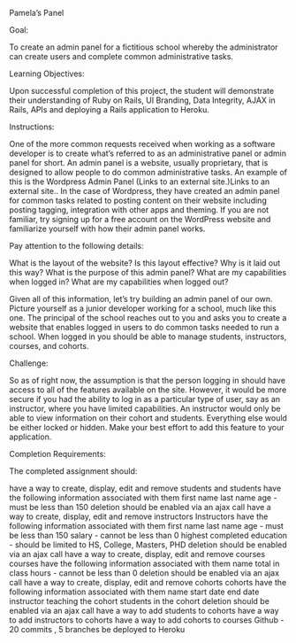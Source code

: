 Pamela’s Panel

Goal:

To create an admin panel for a fictitious school whereby the administrator can create users and complete common administrative tasks.

Learning Objectives:  

Upon successful completion of this project, the student will demonstrate their understanding of Ruby on Rails, UI Branding, Data Integrity, AJAX in Rails, APIs and deploying a Rails application to Heroku.

 

Instructions:

One of the more common requests received when working as a software developer is to create what’s referred to as an administrative panel or admin panel for short. An admin panel is a website, usually proprietary, that is designed to allow people to do common administrative tasks. An example of this is the Wordpress Admin Panel (Links to an external site.)Links to an external site.. In the case of Wordpress, they have created an admin panel for common tasks related to posting content on their website including posting tagging, integration with other apps and theming. If you are not familiar, try signing up for a free account on the WordPress website and familiarize yourself with how their admin panel works.

 

Pay attention to the following details:

What is the layout of the website?
Is this layout effective?
Why is it laid out this way?
What is the purpose of this admin panel?
What are my capabilities when logged in?
What are my capabilities when logged out?
 

Given all of this information, let’s try building an admin panel of our own. Picture yourself as a junior developer working for a school, much like this one. The principal of the school reaches out to you and asks you to create a website that enables logged in users to do common tasks needed to run a school. When logged in you should be able to manage students, instructors, courses, and cohorts.

 

Challenge:

So as of right now, the assumption is that the person logging in should have access to all of the features available on the site. However, it would be more secure if you had the ability to log in as a particular type of user, say as an instructor, where you have limited capabilities. An instructor would only be able to view information on their cohort and students. Everything else would be either locked or hidden. Make your best effort to add this feature to your application.

 

Completion Requirements:

The completed assignment should:

have a way to create, display, edit and remove students and
students have the following information associated with them 
first name
last name
age - must be less than 150
deletion should be enabled via an ajax call
have a way to create, display, edit and remove instructors
Instructors have the following information associated with them
first name
last name
age - must be less than 150
salary - cannot be less than 0
highest completed education - should be limited to HS, College, Masters, PHD
deletion should be enabled via an ajax call
have a way to create, display, edit and remove courses
courses have the following information associated with them 
name
total in class hours - cannot be less than 0
deletion should be enabled via an ajax call
have a way to create, display, edit and remove cohorts
cohorts have the following information associated with them 
name
start date
end date
instructor teaching the cohort
students in the cohort
deletion should be enabled via an ajax call
have a way to add students to cohorts
have a way to add instructors to cohorts
have a way to add cohorts to courses
Github - 20 commits , 5 branches
be deployed to Heroku
